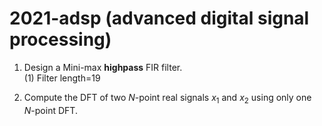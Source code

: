 # 2021-adsp (advanced digital signal processing)

1. Design a Mini-max **highpass** FIR filter.\
(1) Filter length=19

2. Compute the DFT of two $N$-point real signals $x_1$ and $x_2$ using only one $N$-point DFT.
